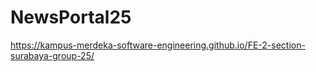 # NewsPortal25
https://kampus-merdeka-software-engineering.github.io/FE-2-section-surabaya-group-25/
